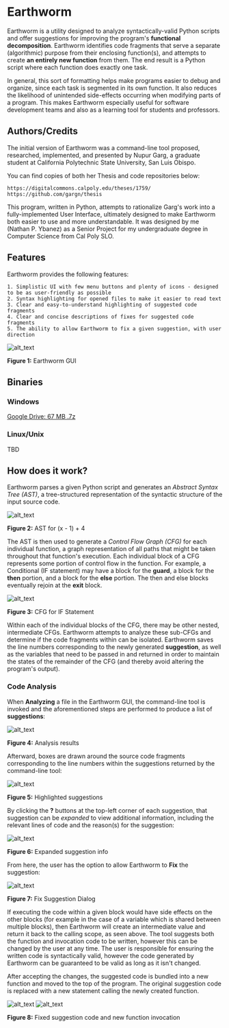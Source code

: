 # Earthworm
Earthworm is a utility designed to analyze syntactically-valid Python scripts and offer suggestions for improving the program's **functional decomposition**. Earthworm identifies code fragments that serve a separate (algorithmic) purpose from their enclosing function(s), and attempts to create **an entirely new function** from them. The end result is a Python script where each function does exactly one task.

In general, this sort of formatting helps make programs easier to debug and organize, since each task is segmented in its own function. It also reduces the likelihood of unintended side-effects occurring when modifying parts of a program. This makes Earthworm especially useful for software development teams and also as a learning tool for students and professors.

## Authors/Credits
The initial version of Earthworm was a command-line tool proposed, researched, implemented, and presented by Nupur Garg, a graduate student at California Polytechnic State University, San Luis Obispo.

You can find copies of both her Thesis and code repositories below:
```
https://digitalcommons.calpoly.edu/theses/1759/
https://github.com/gargn/thesis
```

This program, written in Python, attempts to rationalize Garg's work into a fully-implemented User Interface, ultimately designed to make Earthworm both easier to use and more understandable.
It was designed by me (Nathan P. Ybanez) as a Senior Project for my undergraduate degree in Computer Science from Cal Poly SLO.

## Features
Earthworm provides the following features:
```
1. Simplistic UI with few menu buttons and plenty of icons - designed to be as user-friendly as possible
2. Syntax highlighting for opened files to make it easier to read text
3. Clear and easy-to-understand highlighting of suggested code fragments
4. Clear and concise descriptions of fixes for suggested code fragments
5. The ability to allow Earthworm to fix a given suggestion, with user direction
```

![alt_text](https://i.imgur.com/4G1Vzae.png)

**Figure 1:** Earthworm GUI

## Binaries
### Windows
[Google Drive: 67 MB .7z](https://drive.google.com/file/d/1-Sowhomu066aeXaIjwFkEniT-QsLUwGR/view?usp=sharing)
### Linux/Unix
TBD

## How does it work?
Earthworm parses a given Python script and generates an *Abstract Syntax Tree (AST)*, a tree-structured representation of the syntactic structure of the input source code.

![alt_text](https://i.imgur.com/Fc5KU3S.png)

**Figure 2:** AST for (x - 1) + 4

The AST is then used to generate a *Control Flow Graph (CFG)* for each individual function, a graph representation of all paths that might be taken throughout that function's execution. Each individual block of a CFG represents some portion of control flow in the function. For example, a Conditional (IF statement) may have a block for the **guard**, a block for the **then** portion, and a block for the **else** portion. The then and else blocks eventually rejoin at the **exit** block.

![alt_text](https://i.imgur.com/gtgSjKk.png)

**Figure 3:** CFG for IF Statement

Within each of the individual blocks of the CFG, there may be other nested, intermediate CFGs. Earthworm attempts to analyze these sub-CFGs and determine if the code fragments within can be isolated. Earthworm saves the line numbers corresponding to the newly generated **suggestion**, as well as the variables that need to be passed in and returned in order to maintain the states of the remainder of the CFG (and thereby avoid altering the program's output).

### Code Analysis
When **Analyzing** a file in the Earthworm GUI, the command-line tool is invoked and the aforementioned steps are performed to produce a list of **suggestions**:

![alt_text](https://i.imgur.com/3rWBiJY.png)

**Figure 4:** Analysis results 

Afterward, boxes are drawn around the source code fragments corresponding to the line numbers within the suggestions returned by the command-line tool:

![alt_text](https://i.imgur.com/xOdjvNp.png)

**Figure 5:** Highlighted suggestions

By clicking the **?** buttons at the top-left corner of each suggestion, that suggestion can be *expanded* to view additional information, including the relevant lines of code and the reason(s) for the suggestion:

![alt_text](https://i.imgur.com/Myz483b.png)

**Figure 6:** Expanded suggestion info

From here, the user has the option to allow Earthworm to **Fix** the suggestion:

![alt_text](https://i.imgur.com/Yoef3xv.png)

**Figure 7:** Fix Suggestion Dialog

If executing the code within a given block would have side effects on the other blocks (for example in the case of a variable which is shared between multiple blocks), then Earthworm will create an intermediate value and return it back to the calling scope, as seen above. The tool suggests both the function and invocation code to be written, however this can be changed by the user at any time. The user is responsible for ensuring the written code is syntactically valid, however the code generated by Earthworm can be guaranteed to be valid as long as it isn't changed.

After accepting the changes, the suggested code is bundled into a new function and moved to the top of the program. The original suggestion code is replaced with a new statement calling the newly created function.

![alt_text](https://i.imgur.com/qEe7vIt.png)
![alt_text](https://i.imgur.com/LThrH0J.png)

**Figure 8:** Fixed suggestion code and new function invocation
